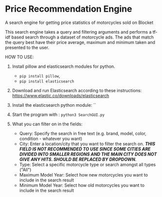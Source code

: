 # Price Recommendation Engine
A search engine for getting price statistics of motorcycles sold on Blocket

This search engine takes a query and filtering arguments and performs a tf-idf based search through a dataset of motorcycle ads. The ads that match the query best have their price average, maximum and minimum taken and presented to the user.

HOW TO USE:

1. Install pillow and elasticsearch modules for python.
   - `pip install pillow`,
   - `pip install elasticsearch`

2. Download and run Elasticsearch according to these instructions: https://www.elastic.co/downloads/elasticsearch 

3. Install the elasticsearch python module: ``

3. Start the program with :
`python3 SearchGUI.py`

4. What you can filter on in the fields:
   - Query: Specify the search in free text (e.g. brand, model, color, condition - whatever you want)
   - City: Enter a location/city that you want to filter the search on. **_THIS FIELD IS NOT RECOMMENDED TO USE SINCE SOME CITIES ARE DIVIDED INTO SMALLER REGIONS AND THE MAIN CITY DOES NOT GIVE ANY HITS. SHOULD BE REPLACED BY DROPDOWN._**
   - Type: Select a specific motorcycle type or search amongst all types ("All")
   - Maximum Model Year: Select how new motorcycles you want to include in the search result
   - Minimum Model Year: Select how old motorcycles you want to include in the search result
